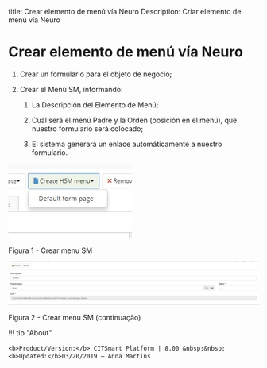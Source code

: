 title: Crear elemento de menú vía Neuro
Description: Criar elemento de menú vía Neuro
# Crear elemento de menú vía Neuro


1.  Crear un formulario para el objeto de negocio;

2.  Crear el Menú SM, informando:

    1.  La Descripción del Elemento de Menú;

    2.  Cuál será el menú Padre y la Orden (posición en el menú), que nuestro formulario será colocado;

    3.  El sistema generará un enlace automáticamente a nuestro formulario.

![create](images/neuro-sm-11.jpg)

Figura 1 - Crear menu SM

![create](images/neuro-sm-12.jpg)

Figura 2 - Crear menu SM (continuação)


!!! tip "About"

    <b>Product/Version:</b> CITSmart Platform | 8.00 &nbsp;&nbsp;
    <b>Updated:</b>03/20/2019 – Anna Martins
